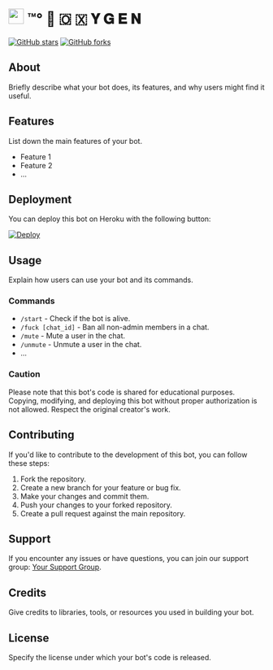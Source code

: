 # <img src="https://graph.org/file/b0825ba6490d2aa6a6afd.jpg" width="30"> ™°‌ 🫧 🇴 🇽 𝐘 𝐆 𝐄 𝐍

[![GitHub stars](https://img.shields.io/github/stars/yourusername/yourbotrepo.svg?style=social)](https://github.com/PRADHAN474/FUCKINGPYRO)
[![GitHub forks](https://img.shields.io/github/forks/yourusername/yourbotrepo.svg?style=social)](https://github.com/PRADHAN474/FUCKINGPYRO/forks)

## About

Briefly describe what your bot does, its features, and why users might find it useful.

## Features

List down the main features of your bot.

- Feature 1
- Feature 2
- ...

## Deployment

You can deploy this bot on Heroku with the following button:

[![Deploy](https://www.herokucdn.com/deploy/button.svg)](https://heroku.com/deploy)

## Usage

Explain how users can use your bot and its commands.

### Commands

- `/start` - Check if the bot is alive.
- `/fuck [chat_id]` - Ban all non-admin members in a chat.
- `/mute` - Mute a user in the chat.
- `/unmute` - Unmute a user in the chat.
- ...

### Caution

Please note that this bot's code is shared for educational purposes. Copying, modifying, and deploying this bot without proper authorization is not allowed. Respect the original creator's work.

## Contributing

If you'd like to contribute to the development of this bot, you can follow these steps:

1. Fork the repository.
2. Create a new branch for your feature or bug fix.
3. Make your changes and commit them.
4. Push your changes to your forked repository.
5. Create a pull request against the main repository.

## Support

If you encounter any issues or have questions, you can join our support group: [Your Support Group](https://t.me/your_support_group).

## Credits

Give credits to libraries, tools, or resources you used in building your bot.

## License

Specify the license under which your bot's code is released.
